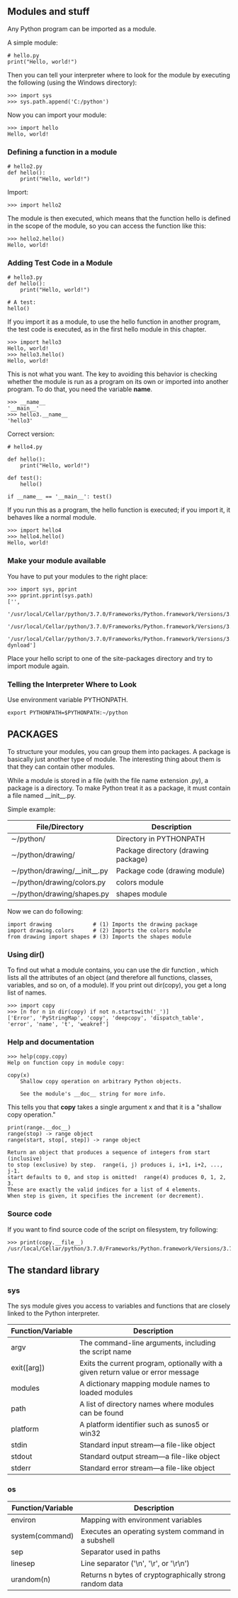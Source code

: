 ## Modules and stuff

Any Python program can be imported as a module. 

A simple module:

```
# hello.py
print("Hello, world!")
```

Then you can tell your interpreter where to look for the module by executing the following (using the Windows directory):

```
>>> import sys
>>> sys.path.append('C:/python')
```

Now you can import your module:

```
>>> import hello
Hello, world!
```

### Defining a function in a module

```
# hello2.py
def hello():
    print("Hello, world!")
```

Import:

```
>>> import hello2
```

The module is then executed, which means that the function hello is defined in the scope of the module, so you can access the function like this:

```
>>> hello2.hello()
Hello, world!
```

### Adding Test Code in a Module

```
# hello3.py
def hello():
    print("Hello, world!")

# A test:
hello()
```

If you import it as a module, to use the hello function in another program, the test code is executed, as in the first hello module in this chapter.

```
>>> import hello3
Hello, world!
>>> hello3.hello()
Hello, world!                                                                              
```

This is not what you want. The key to avoiding this behavior is checking whether the module is run as a program on its own or imported into another program. To do that, you need the variable __name__.

```
>>> __name__
'__main__'
>>> hello3.__name__
'hello3'
```

Correct version:

```
# hello4.py

def hello():
    print("Hello, world!")

def test():
    hello()

if __name__ == '__main__': test()
```

If you run this as a program, the hello function is executed; if you import it, it behaves like a normal module.

```
>>> import hello4
>>> hello4.hello()
Hello, world!
```

### Make your module available

You have to put your modules to the right place:

```
>>> import sys, pprint
>>> pprint.pprint(sys.path)
['',
 '/usr/local/Cellar/python/3.7.0/Frameworks/Python.framework/Versions/3.7/lib/python37.zip',
 '/usr/local/Cellar/python/3.7.0/Frameworks/Python.framework/Versions/3.7/lib/python3.7',
 '/usr/local/Cellar/python/3.7.0/Frameworks/Python.framework/Versions/3.7/lib/python3.7/lib-dynload']
```

Place your hello script to one of the site-packages directory and try to import module again.

### Telling the Interpreter Where to Look

Use environment variable PYTHONPATH.

```
export PYTHONPATH=$PYTHONPATH:∼/python
```

## PACKAGES

To structure your modules, you can group them into packages. A package is basically just another type of module. The interesting thing about them is that they can contain other modules.

While a module is stored in a file (with the file name extension .py), a package is a directory. To make Python treat it as a package, it must contain a file named \_\_init__.py.

Simple example:


|  File/Directory | Description  |
|---|---|
| ∼/python/  |  Directory in PYTHONPATH |
| ∼/python/drawing/  | Package directory (drawing package)  |
| ∼/python/drawing/\_\_init__.py  |  Package code (drawing module) |
|  ∼/python/drawing/colors.py |  colors module |
|  ∼/python/drawing/shapes.py |  shapes module |


Now we can do following:

```
import drawing             # (1) Imports the drawing package
import drawing.colors      # (2) Imports the colors module
from drawing import shapes # (3) Imports the shapes module
```

### Using dir()

To find out what a module contains, you can use the dir function , which lists all the attributes of an object (and therefore all functions, classes, variables, and so on, of a module). If you print out dir(copy), you get a long list of names. 

```
>>> import copy
>>> [n for n in dir(copy) if not n.startswith('_')]
['Error', 'PyStringMap', 'copy', 'deepcopy', 'dispatch_table', 'error', 'name', 't', 'weakref']
```

### Help and documentation

```
>>> help(copy.copy)
Help on function copy in module copy:

copy(x)
    Shallow copy operation on arbitrary Python objects.

    See the module's __doc__ string for more info.
```

This tells you that __copy__ takes a single argument x and that it is a "shallow copy operation."


```
print(range.__doc__)
range(stop) -> range object
range(start, stop[, step]) -> range object

Return an object that produces a sequence of integers from start (inclusive)
to stop (exclusive) by step.  range(i, j) produces i, i+1, i+2, ..., j-1.
start defaults to 0, and stop is omitted!  range(4) produces 0, 1, 2, 3.
These are exactly the valid indices for a list of 4 elements.
When step is given, it specifies the increment (or decrement).
```

### Source code

If you want to find source code of the script on filesystem, try following:

```
>>> print(copy.__file__)
/usr/local/Cellar/python/3.7.0/Frameworks/Python.framework/Versions/3.7/lib/python3.7/copy.py
```

## The standard library

### sys

The sys module gives you access to variables and functions that are closely linked to the Python interpreter.

| Function/Variable  |  Description |
|---|---|
|  argv |  The command-line arguments, including the script name |
|  exit([arg]) |  Exits the current program, optionally with a given return value or error message |
| modules  |  A dictionary mapping module names to loaded modules |
|  path |  A list of directory names where modules can be found |
| platform  | A platform identifier such as sunos5 or win32  |
| stdin | Standard input stream—a file-like object |
| stdout | Standard output stream—a file-like object |
| stderr| Standard error stream—a file-like object |


### os

| Function/Variable  | Description  |
|---|---|
| environ  | Mapping with environment variables  |
| system(command)  |  Executes an operating system command in a subshell |
| sep  |  Separator used in paths |
| linesep  | Line separator ('\n', '\r', or '\r\n')  |
| urandom(n)  | Returns n bytes of cryptographically strong random data  |

